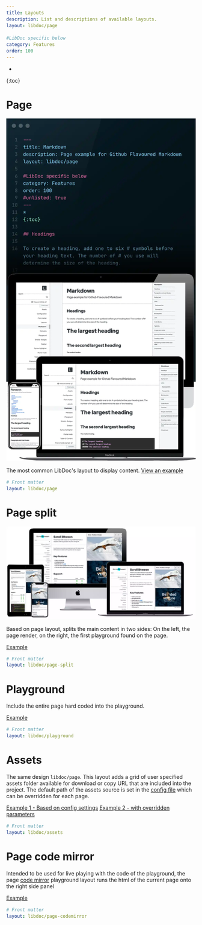 ```yaml
---
title: Layouts
description: List and descriptions of available layouts.
layout: libdoc/page

#LibDoc specific below
category: Features
order: 100
---
```

* 
{:toc}

# Page 

![LibDoc page layout](libdoc/img/libdoc-layout-page.webp)

The most common LibDoc's layout to display content. [View an example](libdoc-layout-page.html)

```yaml
# Front matter
layout: libdoc/page
```

# Page split

![LibDoc page split layout](libdoc/img/libdoc-layout-page-split.webp)

Based on page layout, splits the main content in two sides: On the left, the page render, on the right, the first playground found on the page.

[Example](libdoc-layout-page-split.html)

```yaml
# Front matter
layout: libdoc/page-split
```

# Playground

Include the entire page hard coded into the playground. 

[Example](libdoc-layout-playground.html)

```yaml
# Front matter
layout: libdoc/playground
```

# Assets

The same design `libdoc/page`. This layout adds a grid of user specified assets folder available for download or copy URL that are included into the project.
The default path of the assets source is set in the [config file](libdoc-config.html#assets) which can be overridden for each page.

[Example 1 - Based on config settings](libdoc-layout-assets.html) [Example 2 - with overridden parameters](libdoc-layout-assets-alt.html)

```yaml
# Front matter
layout: libdoc/assets
```

# Page code mirror

Intended to be used for live playing with the code of the playground, the page [code mirror](https://codemirror.net/) playground layout runs the html of the current page onto the right side panel

[Example](libdoc-layout-page-codemirror.html)

```yaml
# Front matter
layout: libdoc/page-codemirror
```

